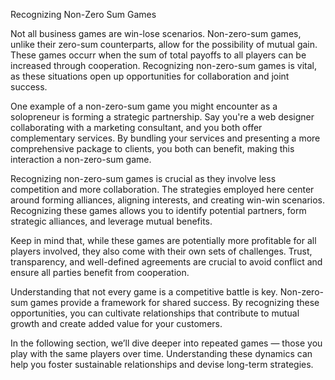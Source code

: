 Recognizing Non-Zero Sum Games

Not all business games are win-lose scenarios. Non-zero-sum games, unlike their zero-sum counterparts, allow for the possibility of mutual gain. These games occurr when the sum of total payoffs to all players can be increased through cooperation. Recognizing non-zero-sum games is vital, as these situations open up opportunities for collaboration and joint success.

One example of a non-zero-sum game you might encounter as a solopreneur is forming a strategic partnership. Say you're a web designer collaborating with a marketing consultant, and you both offer complementary services. By bundling your services and presenting a more comprehensive package to clients, you both can benefit, making this interaction a non-zero-sum game.

Recognizing non-zero-sum games is crucial as they involve less competition and more collaboration. The strategies employed here center around forming alliances, aligning interests, and creating win-win scenarios. Recognizing these games allows you to identify potential partners, form strategic alliances, and leverage mutual benefits.

Keep in mind that, while these games are potentially more profitable for all players involved, they also come with their own sets of challenges. Trust, transparency, and well-defined agreements are crucial to avoid conflict and ensure all parties benefit from cooperation.

Understanding that not every game is a competitive battle is key. Non-zero-sum games provide a framework for shared success. By recognizing these opportunities, you can cultivate relationships that contribute to mutual growth and create added value for your customers.

In the following section, we’ll dive deeper into repeated games — those you play with the same players over time. Understanding these dynamics can help you foster sustainable relationships and devise long-term strategies.